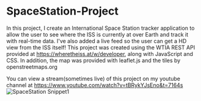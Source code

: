 # SpaceStation-Project
In this project, I create an International Space Station tracker application to allow the user to see where the ISS is currently at over Earth and track it with real-time data.  I've also added a live feed so the user can get a HD view from the ISS itself! This project was created using the WTIA REST API provided at https://wheretheiss.at/w/developer, along with JavaScript and CSS.  In addition, the map was provided with leaflet.js and the tiles by openstreetmaps.org

You can view a stream(sometimes live) of this project on my youtube channel at https://www.youtube.com/watch?v=tBRykYJsEno&t=7164s
![SpaceStation Snippet1](https://user-images.githubusercontent.com/89651714/142575800-79245b66-a4aa-49d5-b812-f76229bd0576.PNG)
